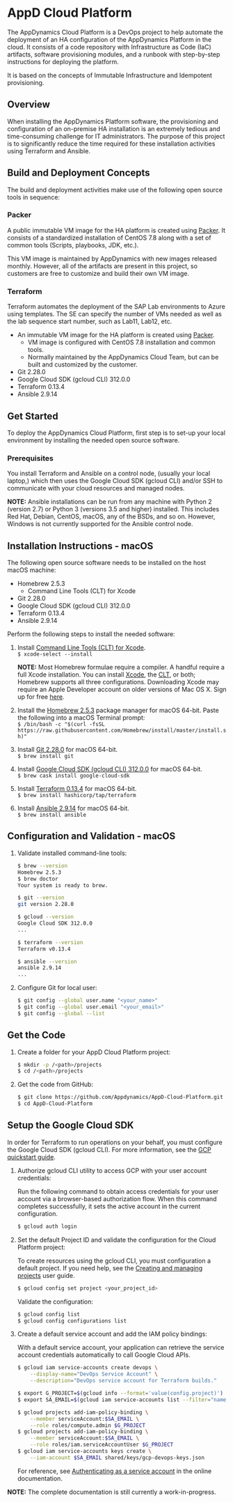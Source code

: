 # AppD Cloud Platform

The AppDynamics Cloud Platform is a DevOps project to help automate the deployment of an HA configuration
of the AppDynamics Platform in the cloud. It consists of a code repository with Infrastructure as Code (IaC)
artifacts, software provisioning modules, and a runbook with step-by-step instructions for deploying the
platform.

It is based on the concepts of Immutable Infrastructure and Idempotent provisioning.

## Overview

When installing the AppDynamics Platform software, the provisioning and configuration of an on-premise HA
installation is an extremely tedious and time-consuming challenge for IT administrators. The purpose of this
project is to significantly reduce the time required for these installation activities using Terraform and
Ansible.

## Build and Deployment Concepts

The build and deployment activities make use of the following open source tools in sequence:

### Packer

A public immutable VM image for the HA platform is created using [Packer](https://packer.io/). It consists of a
standardized installation of CentOS 7.8 along with a set of common tools (Scripts, playbooks, JDK, etc.).  

This VM image is maintained by AppDynamics with new images released monthly. However, all of the artifacts
are present in this project, so customers are free to customize and build their own VM image.

### Terraform

Terraform automates the deployment of the SAP Lab environments to Azure using templates. The SE can specify the number
of VMs needed as well as the lab sequence start number, such as Lab11, Lab12, etc.

-	An immutable VM image for the HA platform is created using [Packer](https://packer.io/).  
	-	VM image is configured with CentOS 7.8 installation and common tools.
	-	Normally maintained by the AppDynamics Cloud Team, but can be built and customized by the customer.
-	Git 2.28.0
-	Google Cloud SDK (gcloud CLI) 312.0.0
-	Terraform 0.13.4
-	Ansible 2.9.14

## Get Started

To deploy the AppDynamics Cloud Platform, first step is to set-up your local environment by installing the
needed open source software.

### Prerequisites
You install Terraform and Ansible on a control node, (usually your local laptop,) which then uses the
Google Cloud SDK (gcloud CLI) and/or SSH to communicate with your cloud resources and managed nodes.  

__NOTE:__ Ansible installations can be run from any machine with Python 2 (version 2.7) or Python 3
(versions 3.5 and higher) installed. This includes Red Hat, Debian, CentOS, macOS, any of the BSDs, and
so on. However, Windows is not currently supported for the Ansible control node.

## Installation Instructions - macOS

The following open source software needs to be installed on the host macOS machine:

-	Homebrew 2.5.3
	-	Command Line Tools (CLT) for Xcode
-	Git 2.28.0
-	Google Cloud SDK (gcloud CLI) 312.0.0
-	Terraform 0.13.4
-	Ansible 2.9.14

Perform the following steps to install the needed software:

1.	Install [Command Line Tools (CLT) for Xcode](https://developer.apple.com/downloads).  
    `$ xcode-select --install`  

    __NOTE:__ Most Homebrew formulae require a compiler. A handful require a full Xcode installation. You
    can install [Xcode](https://itunes.apple.com/us/app/xcode/id497799835), the [CLT](https://developer.apple.com/downloads),
    or both; Homebrew supports all three configurations. Downloading Xcode may require an Apple Developer
    account on older versions of Mac OS X. Sign up for free [here](https://developer.apple.com/register/index.action).  

2.	Install the [Homebrew 2.5.3](https://brew.sh/) package manager for macOS 64-bit. Paste the following into a macOS Terminal prompt:  
    `$ /bin/bash -c "$(curl -fsSL https://raw.githubusercontent.com/Homebrew/install/master/install.sh)"`

3.	Install [Git 2.28.0](https://git-scm.com/downloads) for macOS 64-bit.  
    `$ brew install git`  

4.	Install [Google Cloud SDK (gcloud CLI) 312.0.0](https://cloud.google.com/sdk/docs/install#mac) for macOS 64-bit.  
    `$ brew cask install google-cloud-sdk`  

5.	Install [Terraform 0.13.4](https://www.terraform.io/downloads.html) for macOS 64-bit.  
    `$ brew install hashicorp/tap/terraform`  

6.	Install [Ansible 2.9.14](https://ansible.com/) for macOS 64-bit.  
    `$ brew install ansible`  

## Configuration and Validation - macOS

1.	Validate installed command-line tools:

    ```bash
    $ brew --version
    Homebrew 2.5.3
    $ brew doctor
    Your system is ready to brew.

    $ git --version
    git version 2.28.0

    $ gcloud --version
    Google Cloud SDK 312.0.0
    ...

    $ terraform --version
    Terraform v0.13.4

    $ ansible --version
    ansible 2.9.14
    ...
    ```

2.	Configure Git for local user:

    ```bash
    $ git config --global user.name "<your_name>"
    $ git config --global user.email "<your_email>"
    $ git config --global --list
    ```

## Get the Code

1.	Create a folder for your AppD Cloud Platform project:

    ```bash
    $ mkdir -p /<path>/projects
    $ cd /<path>/projects
    ```

2.	Get the code from GitHub:

    ```bash
    $ git clone https://github.com/Appdynamics/AppD-Cloud-Platform.git
    $ cd AppD-Cloud-Platform
    ```

## Setup the Google Cloud SDK

In order for Terraform to run operations on your behalf, you must configure the Google Cloud SDK (gcloud CLI).
For more information, see the [GCP quickstart guide](https://cloud.google.com/sdk/docs/quickstart).

1.	Authorize gcloud CLI utility to access GCP with your user account credentials:

    Run the following command to obtain access credentials for your user account via a browser-based authorization
    flow. When this command completes successfully, it sets the active account in the current configuration.

    ```bash
    $ gcloud auth login
    ```

2.	Set the default Project ID and validate the configuration for the Cloud Platform project:

    To create resources using the gcloud CLI, you must configuration a default project. If you need help, see the
    [Creating and managing projects](https://cloud.google.com/resource-manager/docs/creating-managing-projects)
    user guide.

    ```bash
    $ gcloud config set project <your_project_id>
    ```

    Validate the configuration:

    ```bash
    $ gcloud config list
    $ gcloud config configurations list
    ```

3.	Create a default service account and add the IAM policy bindings:

    With a default service account, your application can retrieve the service account credentials automatically to
    call Google Cloud APIs.

    ```bash
    $ gcloud iam service-accounts create devops \
        --display-name="DevOps Service Account" \
        --description="DevOps service account for Terraform builds."

    $ export G_PROJECT=$(gcloud info --format='value(config.project)')
    $ export SA_EMAIL=$(gcloud iam service-accounts list --filter="name:devops" --format='value(email)')

    $ gcloud projects add-iam-policy-binding \
        --member serviceAccount:$SA_EMAIL \
        --role roles/compute.admin $G_PROJECT
    $ gcloud projects add-iam-policy-binding \
        --member serviceAccount:$SA_EMAIL \
        --role roles/iam.serviceAccountUser $G_PROJECT
    $ gcloud iam service-accounts keys create \
        --iam-account $SA_EMAIL shared/keys/gcp-devops-keys.json
    ```

    For reference, see [Authenticating as a service account](https://cloud.google.com/docs/authentication/production)
    in the online documentation.  

**NOTE:** The complete documentation is still currently a work-in-progress.
